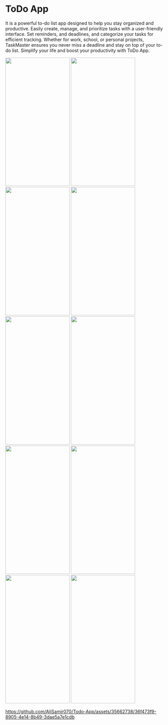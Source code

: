 # ToDo App

It is a powerful to-do list app designed to help you stay organized and productive. Easily create, manage, and prioritize tasks with a user-friendly interface. Set reminders, and deadlines, and categorize your tasks for efficient tracking. Whether for work, school, or personal projects, TaskMaster ensures you never miss a deadline and stay on top of your to-do list. Simplify your life and boost your productivity with ToDo App.

<img src="https://github.com/AliSamir070/Todo-App/assets/35662738/78a0262b-0105-4570-931c-6ff090baa5c9" width="200" height="400" />
<img src="https://github.com/AliSamir070/Todo-App/assets/35662738/01316761-ca0e-4cd1-8c46-c1adf0e904d5" width="200" height="400" />
<img src="https://github.com/AliSamir070/Todo-App/assets/35662738/995c064a-349e-4384-9c6f-be40554e2605" width="200" height="400" />
<img src="https://github.com/AliSamir070/Todo-App/assets/35662738/43a3ada3-ef1f-4df9-a645-0c31d2104d8d" width="200" height="400" />
<img src="https://github.com/AliSamir070/Todo-App/assets/35662738/45ab25f0-32d0-4622-9fb6-e88f446de6fe" width="200" height="400" />
<img src="https://github.com/AliSamir070/Todo-App/assets/35662738/134af9f3-5271-4c3a-a4da-39f957e114b0" width="200" height="400" />
<img src="https://github.com/AliSamir070/Todo-App/assets/35662738/d7313817-4e5b-4968-a864-05a08fb63890" width="200" height="400" />
<img src="https://github.com/AliSamir070/Todo-App/assets/35662738/c4520a33-3369-4b56-9402-30632d2ff257" width="200" height="400" />
<img src="https://github.com/AliSamir070/Todo-App/assets/35662738/bf3872c0-bfff-4317-a680-e225838a9665" width="200" height="400" />
<img src="https://github.com/AliSamir070/Todo-App/assets/35662738/5832ce6a-4614-4bef-a508-9ea68c444ea7" width="200" height="400" />



https://github.com/AliSamir070/Todo-App/assets/35662738/36f473f9-8905-4e14-8b49-3dae5a7e1cdb

